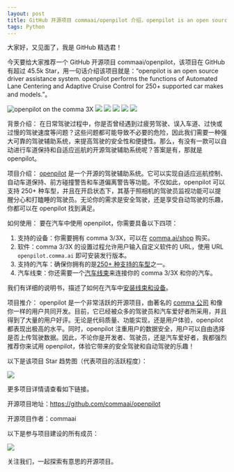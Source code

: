 ```yaml
---
layout: post
title: GitHub 开源项目 commaai/openpilot 介绍，openpilot is an open source driver assistance system. openpilot performs the functions of Automated Lane Centering and Adaptive Cruise Control for 250+ supported car makes and models.
tags: Python
---
```


大家好，又见面了，我是 GitHub 精选君！

今天要给大家推荐一个 GitHub 开源项目 commaai/openpilot，该项目在 GitHub 有超过 45.5k Star，用一句话介绍该项目就是：“openpilot is an open source driver assistance system. openpilot performs the functions of Automated Lane Centering and Adaptive Cruise Control for 250+ supported car makes and models.”。


![openpilot on the comma 3X](https://github.com/commaai/openpilot/assets/8762862/f09e6d29-db2d-4179-80c2-51e8d92bdb5c)
![](https://github.com/commaai/openpilot/assets/8762862/2f7112ae-f748-4f39-b617-fabd689c3772)
![](https://github.com/commaai/openpilot/assets/8762862/92351544-2833-40d7-9e0b-7ef7ae37ec4c)
![](https://github.com/commaai/openpilot/assets/8762862/05ceefc5-2628-439c-a9b2-89ce77dc6f63)
![](https://d1qb2nb5cznatu.cloudfront.net/startups/i/1061157-bc7e9bf3b246ece7322e6ffe653f6af8-medium_jpg.jpg?buster=1458363130)
![](https://cdn-images-1.medium.com/max/1600/1*C87EjxGeMPrkTuVRVWVg4w.png)



背景介绍：
在日常驾驶过程中，你是否曾经遇到过疲劳驾驶、误入车道、过快或过慢的驾驶速度等问题？这些问题都可能导致不必要的危险，因此我们需要一种强大可靠的驾驶辅助系统，来提高驾驶的安全性和便捷性。那么，有没有一款可以自动进行车道保持和自适应巡航的开源驾驶辅助系统呢？答案是有，那就是 openpilot。

项目介绍：
[openpilot](https://github.com/commaai/openpilot) 是一个开源的驾驶辅助系统。它可以实现自适应巡航控制、自动车道保持、前方碰撞警告和车道偏离警告等功能。不仅如此，openpilot 可以支持 250+ 种车型，并且在开启状态下，其基于照相机的驾驶员监视功能可以提醒分心和打瞌睡的驾驶员。无论你的需求是安全驾驶，还是享受自动驾驶的乐趣，你都可以在 openpilot 找到满足。

如何使用：
要在汽车中使用 openpilot，你需要具备以下四项：
1. 支持的设备：你需要拥有 comma 3/3X，可以在 [comma.ai/shop](https://comma.ai/shop/comma-3x) 购买。
2. 软件：comma 3/3X 的设置过程允许用户输入自定义软件的 URL，使用 URL `openpilot.comma.ai` 即可安装发行版本。
3. 支持的汽车：确保你拥有的是[250+ 种支持的车型](docs/CARS.md)之一。
4. 汽车线束：你还需要一个[汽车线束](https://comma.ai/shop/car-harness)来连接你的 comma 3/3X 和你的汽车。

我们有详细的说明书，描述了如何在汽车中[安装线束和设备](https://comma.ai/setup)。

项目推介：
openpilot 是一个非常活跃的开源项目，由著名的 [comma 公司](https://comma.ai/) 和像你一样的用户共同开发。目前，它已经被众多的驾驶员和汽车爱好者所采用，并且得到了大量的用户好评。无论是代码质量、功能实现，还是用户体验，openpilot 都表现出极高的水平。同时，openpilot 注重用户的数据安全，用户可以自由选择是否上传驾驶数据。因此，不论你是开发者、驾驶员，还是汽车爱好者，我都强烈推荐你来试用 openpilot，体验它带来的安全驾驶和自动驾驶的乐趣！


以下是该项目 Star 趋势图（代表项目的活跃程度）：

![](https://api.star-history.com/svg?repos=commaai/openpilot&type=Timeline)

更多项目详情请查看如下链接。

开源项目地址：https://github.com/commaai/openpilot 

开源项目作者：commaai

以下是参与项目建设的所有成员：

![](https://contrib.rocks/image?repo=commaai/openpilot)

关注我们，一起探索有意思的开源项目。


